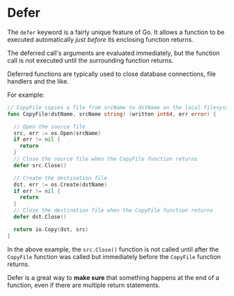 # Defer

The `defer` keyword is a fairly unique feature of Go. It allows a function to be executed automatically *just before* its enclosing function returns.

The deferred call's arguments are evaluated immediately, but the function call is not executed until the surrounding function returns.

Deferred functions are typically used to close database connections, file handlers and the like.

For example:

```go
// CopyFile copies a file from srcName to dstName on the local filesystem.
func CopyFile(dstName, srcName string) (written int64, err error) {

  // Open the source file
  src, err := os.Open(srcName)
  if err != nil {
    return
  }
  // Close the source file when the CopyFile function returns
  defer src.Close()

  // Create the destination file
  dst, err := os.Create(dstName)
  if err != nil {
    return
  }
  // Close the destination file when the CopyFile function returns
  defer dst.Close()

  return io.Copy(dst, src)
}
```

In the above example, the `src.Close()` function is not called until after the `CopyFile` function was called but immediately before the `CopyFile` function returns.

Defer is a great way to **make sure** that something happens at the end of a function, even if there are multiple return statements.

